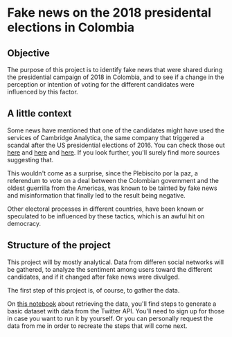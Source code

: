 # Fake news on the 2018 presidental elections in Colombia

## Objective

The purpose of this project is to identify fake news that were shared during the presidential campaign of 2018 in Colombia, and to see if a change in the perception or intention of voting for the different candidates were influenced by this factor.

## A little context

Some news have mentioned that one of the candidates might have used the services of Cambridge Analytica, the same company that triggered a scandal after the US presidential elections of 2016. You can check those out [here](https://colombiareports.com/cambridge-analytica-in-colombia-uribe-fuels-speculation-of-election-fraud/) and [here](https://www.pulzo.com/nacion/yohir-akerman-denuncia-asesoria-cambridge-analytica-centro-democratico-PP460015) and [here](https://www.elespectador.com/opinion/asesoria-secreta-columna-746323). If you look further, you'll surely find more sources suggesting that.

This wouldn't come as a surprise, since the Plebiscito por la paz, a referendum to vote on a deal between the Colombian government and the oldest guerrilla from the Americas, was known to be tainted by fake news and misinformation that finally led to the result being negative.

Other electoral processes in different countries, have been known or speculated to be influenced by these tactics, which is an awful hit on democracy.

## Structure of the project

This project will by mostly analytical. Data from differen social networks will be gathered, to analyze the sentiment among users toward the different candidates, and if it changed after fake news were divulged.

The first step of this project is, of course, to gather the data.

On [this notebook]() about retrieving the data, you'll find steps to generate a basic dataset with data from the Twitter API. You'll need to sign up for those in case you want to run it by yourself. Or you can personally request the data from me in order to recreate the steps that will come next.